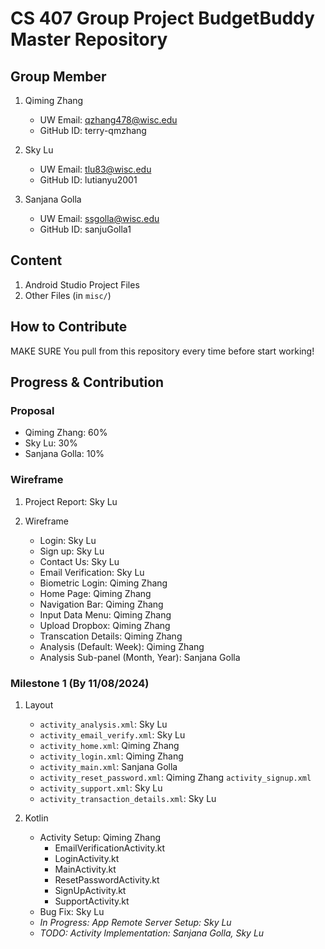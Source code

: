 # CS 407 Group Project BudgetBuddy Master Repository

## Group Member

1. Qiming Zhang
    * UW Email: qzhang478@wisc.edu
    * GitHub ID: terry-qmzhang

2. Sky Lu
    * UW Email: tlu83@wisc.edu
    * GitHub ID: lutianyu2001
3. Sanjana Golla
    * UW Email: ssgolla@wisc.edu
    * GitHub ID: sanjuGolla1


## Content

1. Android Studio Project Files
2. Other Files (in `misc/`)

## How to Contribute

MAKE SURE You pull from this repository every time before start working!

## Progress & Contribution

### Proposal

* Qiming Zhang: 60%
* Sky Lu: 30%
* Sanjana Golla: 10%

### Wireframe

1. Project Report: Sky Lu
2. Wireframe

    * Login: Sky Lu
    * Sign up: Sky Lu
    * Contact Us: Sky Lu
    * Email Verification: Sky Lu
    * Biometric Login: Qiming Zhang
    * Home Page: Qiming Zhang
    * Navigation Bar: Qiming Zhang
    * Input Data Menu: Qiming Zhang
    * Upload Dropbox: Qiming Zhang
    * Transcation Details: Qiming Zhang
    * Analysis (Default: Week): Qiming Zhang
    * Analysis Sub-panel (Month, Year): Sanjana Golla

### Milestone 1 (By 11/08/2024)

1. Layout
    * `activity_analysis.xml`: Sky Lu
    * `activity_email_verify.xml`: Sky Lu
    * `activity_home.xml`: Qiming Zhang
    * `activity_login.xml`: Qiming Zhang
    * `activity_main.xml`: Sanjana Golla
    * `activity_reset_password.xml`: Qiming Zhang `activity_signup.xml`
    * `activity_support.xml`: Sky Lu
    * `activity_transaction_details.xml`: Sky Lu

2. Kotlin
    * Activity Setup: Qiming Zhang
        * EmailVerificationActivity.kt
        * LoginActivity.kt
        * MainActivity.kt
        * ResetPasswordActivity.kt
        * SignUpActivity.kt
        * SupportActivity.kt
    * Bug Fix: Sky Lu
    * *In Progress: App Remote Server Setup: Sky Lu*
    * *TODO: Activity Implementation: Sanjana Golla, Sky Lu*
